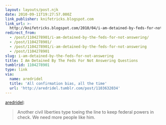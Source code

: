 ```yaml
---
layout: layouts/post.njk
date: 2010-09-11T19:27:57.000Z
link_publisher: knifetricks.blogspot.com
link_url: >-
  http://knifetricks.blogspot.com/2010/04/i-am-detained-by-feds-for-not-answering.html
redirect_from:
  - /post/1104278901/i-am-detained-by-the-feds-for-not-answering/
  - /post/1104278901/
  - /post/1104278901/i-am-detained-by-the-feds-for-not-answering
  - /post/1104278901
slug: i-am-detained-by-the-feds-for-not-answering
title: I Am Detained By The Feds For Not Answering Questions
tumblrid: 1104278901
type: link
via:
  name: aredridel
  title: 'All confirmation bias, all the time'
  url: 'http://aredridel.tumblr.com/post/1103632034'
---
```

<p><a href="http://aredridel.tumblr.com/post/1103632034/i-am-detained-by-the-feds-for-not-answering-questions" class="tumblr_blog">aredridel</a>:</p>

<blockquote><p>Another civil liberties type toeing the line to keep federal powers in check. We need more people like him.</p></blockquote>
